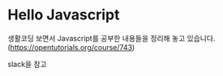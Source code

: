 # Hello Javascript
생활코딩 보면서  Javascript를 공부한 내용들을 정리해 놓고 있습니다.
(https://opentutorials.org/course/743)

slack을 참고
